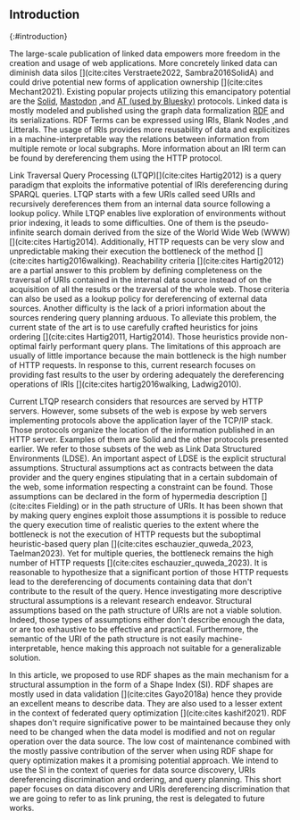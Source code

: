## Introduction
{:#introduction}

The large-scale publication of linked data empowers more freedom in the creation and usage of web applications.
More concretely linked data can diminish data silos [](cite:cites Verstraete2022, Sambra2016SolidA)
and could drive potential new forms of application ownership [](cite:cites Mechant2021).
Existing popular projects utilizing this emancipatory potential are the [Solid](https://solidproject.org/TR/protocol),
[Mastodon](https://docs.joinmastodon.org/) ,and [AT (used by Bluesky)](https://atproto.com/) protocols.
Linked data is mostly modeled and published using the graph data formalization [RDF](https://www.w3.org/TR/rdf12-concepts/) and its serializations.
RDF Terms can be expressed using IRIs, Blank Nodes ,and Litterals.
The usage of IRIs provides more reusability of data and explicitizes in a machine-interpretable way the relations between
information from multiple remote or local subgraphs.
More information about an IRI term can be found by dereferencing them using the HTTP protocol.

Link Traversal Query Processing (LTQP)[](cite:cites Hartig2012) is a query paradigm that exploits
the informative potential of IRIs dereferencing during SPARQL queries.
LTQP starts with a few URIs called seed URIs and recursively dereferences them from an internal data source following a lookup policy.
While LTQP enables live exploration of environments without prior indexing, it leads to some difficulties.
One of them is the pseudo-infinite search domain derived from the size of the World Wide Web (WWW) [](cite:cites Hartig2014).
Additionally, HTTP requests can be very slow and unpredictable making their execution the bottleneck of the method [](cite:cites hartig2016walking).
Reachability criteria [](cite:cites Hartig2012) are a partial answer to this problem by defining completeness on the traversal of URIs
contained in the internal data source instead of on the acquisition of all the results or the traversal of the whole web.
Those criteria can also be used as a lookup policy for dereferencing of external data sources.
Another difficulty is the lack of a priori information about the sources rendering query planning arduous.
To alleviate this problem, the current state of the art is to use carefully crafted heuristics for joins ordering [](cite:cites Hartig2011, Hartig2014).
Those heuristics provide non-optimal fairly performant query plans.
The limitations of this approach are usually of little importance because the main bottleneck is the high number of HTTP requests.
In response to this, current research focuses on providing fast results to the user by ordering adequately the dereferencing operations of IRIs [](cite:cites hartig2016walking, Ladwig2010).

Current LTQP research considers that resources are served by HTTP servers.
However, some subsets of the web is expose by web servers implementing protocols above the application layer of the TCP/IP stack.
Those protocols organize the location of the information published in an HTTP server.
Examples of them are Solid and the other protocols presented earlier.
We refer to those subsets of the web as Link Data Structured Environments (LDSE).
An important aspect of LDSE is the explicit structural assumptions.
Structural assumptions act as contracts between the data provider and 
the query engines stipulating that in a certain subdomain of the web, some information respecting a constraint can be found.
Those assumptions can be declared in the form of hypermedia description [](cite:cites Fielding) or in the path structure of URIs.
It has been shown that by making query engines exploit those assumptions it is possible to reduce the query execution time
of realistic queries to the extent where the bottleneck is not the execution of 
HTTP requests but the suboptimal heuristic-based query plan [](cite:cites eschauzier_quweda_2023, Taelman2023).
Yet for multiple queries, the bottleneck remains the high number of HTTP requests [](cite:cites eschauzier_quweda_2023).
It is reasonable to hypothesize that a significant portion of those HTTP requests lead to the dereferencing of
documents containing data that don't contribute to the result of the query.
Hence investigating more descriptive structural assumptions is a relevant research endeavor.
Structural assumptions based on the path structure of URIs are not a viable solution.
Indeed, those types of assumptions either don't describe enough the data, or are too exhaustive to be effective and practical.
Furthermore, the semantic of the URI of the path structure is not easily machine-interpretable, hence
making this approach not suitable for a generalizable solution.

In this article, we proposed to use RDF shapes as the main mechanism for a structural assumption in the form of a Shape Index (SI).
RDF shapes are mostly used in data validation [](cite:cites Gayo2018a) hence they provide an excellent means to describe data.
They are also used to a lesser extent in the context of federated query optimization [](cite:cites kashif2021).
RDF shapes don't require significative power to be maintained because they only need to be changed 
when the data model is modified and not on regular operation over the data source.
The low cost of maintenance combined with the mostly passive contribution of 
the server when using RDF shape for query optimization makes it a promising potential approach. 
We intend to use the SI in the context of queries for data source discovery, URIs dereferencing discrimination and ordering, and query planning.
This short paper focuses on data discovery and URIs dereferencing discrimination that we are going to refer to as link pruning,
the rest is delegated to future works.
